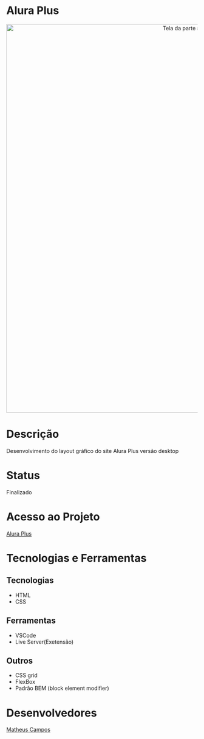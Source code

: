 <h1>Alura Plus</h1>
<div style="text-align: center;">
    <img src="https://user-images.githubusercontent.com/87434197/177993646-03eb5e77-6be9-4ee2-b1ef-02fc45847061.PNG" alt="Tela da parte superior Alura Plus" width="1024px">
</div>

# Descrição

<p>Desenvolvimento do layout gráfico do site Alura Plus versão desktop</p>

# Status

<p>Finalizado</p>

# Acesso ao Projeto

<a href="https://matheuscamposfreitas.github.io/Alura-Plus/">Alura Plus</a>

# Tecnologias e Ferramentas

<h2>Tecnologias</h2>
<ul>
    <li>HTML</li>
    <li>CSS</li>
</ul>
<h2>Ferramentas</h2>
<ul>
    <li>VSCode</li>
    <li>Live Server(Exetensão)</li>
</ul>
<h2>Outros</h2>
<ul>
    <li>CSS grid</li>
    <li>FlexBox</li>
    <li>Padrão BEM (block element modifier)</li>    
</ul>

# Desenvolvedores

<a href="https://github.com/MatheusCamposFreitas">Matheus Campos</a>
